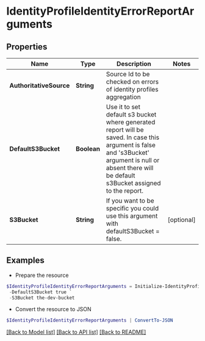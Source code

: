 # IdentityProfileIdentityErrorReportArguments
## Properties

Name | Type | Description | Notes
------------ | ------------- | ------------- | -------------
**AuthoritativeSource** | **String** | Source Id to be checked on errors of identity profiles aggregation | 
**DefaultS3Bucket** | **Boolean** | Use it to set default s3 bucket where generated report will be saved.  In case this argument is false and &#39;s3Bucket&#39; argument is null or absent there will be default s3Bucket assigned to the report. | 
**S3Bucket** | **String** | If you want to be specific you could use this argument with defaultS3Bucket &#x3D; false. | [optional] 

## Examples

- Prepare the resource
```powershell
$IdentityProfileIdentityErrorReportArguments = Initialize-IdentityProfileIdentityErrorReportArguments  -AuthoritativeSource 1234sourceId5678902 `
 -DefaultS3Bucket true `
 -S3Bucket the-dev-bucket
```

- Convert the resource to JSON
```powershell
$IdentityProfileIdentityErrorReportArguments | ConvertTo-JSON
```

[[Back to Model list]](../README.md#documentation-for-models) [[Back to API list]](../README.md#documentation-for-api-endpoints) [[Back to README]](../README.md)

